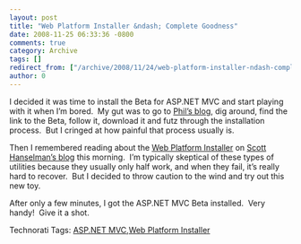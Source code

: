```yaml
---
layout: post
title: "Web Platform Installer &ndash; Complete Goodness"
date: 2008-11-25 06:33:36 -0800
comments: true
category: Archive
tags: []
redirect_from: ["/archive/2008/11/24/web-platform-installer-ndash-complete-goodness.aspx/"]
author: 0
---
```

<!-- more -->
<p>I decided it was time to install the Beta for ASP.NET MVC and start playing with it when I’m bored.  My gut was to go to <a href="http://www.haacked.com" target="_blank">Phil’s blog</a>, dig around, find the link to the Beta, follow it, download it and futz through the installation process.  But I cringed at how painful that process usually is.</p>  <p>Then I remembered reading about the <a href="http://microsoft.com/web" target="_blank">Web Platform Installer</a> on <a href="http://www.hanselman.com/blog/WebPlatformInstallerNowSupportsXPAndTheMasterPlanContinues.aspx" target="_blank">Scott Hanselman’s blog</a> this morning.  I’m typically skeptical of these types of utilities because they usually only half work, and when they fail, it’s really hard to recover.  But I decided to throw caution to the wind and try out this new toy.</p>  <p>After only a few minutes, I got the ASP.NET MVC Beta installed.  Very handy!  Give it a shot.</p>  <div class="wlWriterEditableSmartContent" id="scid:0767317B-992E-4b12-91E0-4F059A8CECA8:fc281bbf-3d26-4bca-ae16-b4eaf67cffea" style="padding-right: 0px; display: inline; padding-left: 0px; float: none; padding-bottom: 0px; margin: 0px; padding-top: 0px">Technorati Tags: <a href="http://technorati.com/tags/ASP.NET+MVC" rel="tag">ASP.NET MVC</a>,<a href="http://technorati.com/tags/Web+Platform+Installer" rel="tag">Web Platform Installer</a></div>

